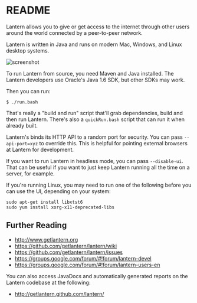 README
======

Lantern allows you to give or get access to the internet through other users
around the world connected by a peer-to-peer network.

Lantern is written in Java and runs on modern Mac, Windows, and Linux desktop
systems.

![screenshot](https://www.getlantern.org/static/img/dl-mac_setup.png)

To run Lantern from source, you need Maven and Java installed. The Lantern
developers use Oracle's Java 1.6 SDK, but other SDKs may work.

Then you can run:

    $ ./run.bash

That's really a "build and run" script that'll grab dependencies, build and
then run Lantern. There's also a `quickRun.bash` script that can run it
when already built.

Lantern's binds its HTTP API to a random port for security. You can pass
`--api-port=xyz` to override this. This is helpful for pointing external
browsers at Lantern for development.

If you want to run Lantern in headless mode, you can pass `--disable-ui`. That
can be useful if you want to just keep Lantern running all the time on a
server, for example.

If you're running Linux, you may need to run one of the following before you
can use the UI, depending on your system:

    sudo apt-get install libxtst6
    sudo yum install xorg-x11-deprecated-libs


Further Reading
---------------

* http://www.getlantern.org
* https://github.com/getlantern/lantern/wiki
* https://github.com/getlantern/lantern/issues
* https://groups.google.com/forum/#!forum/lantern-devel
* https://groups.google.com/forum/#!forum/lantern-users-en

You can also access JavaDocs and automatically generated reports on the Lantern 
codebase at the following:

* http://getlantern.github.com/lantern/
